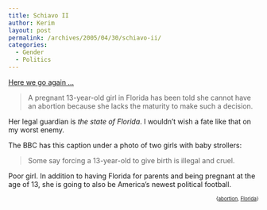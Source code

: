 ```yaml
---
title: Schiavo II
author: Kerim
layout: post
permalink: /archives/2005/04/30/schiavo-ii/
categories:
  - Gender
  - Politics
---
```

<a href="http://news.bbc.co.uk/1/hi/world/americas/4500245.stm" onclick="_gaq.push(['_trackEvent', 'outbound-article', 'http://news.bbc.co.uk/1/hi/world/americas/4500245.stm', 'Here we go again &#8230;']);" >Here we go again &#8230;</a>

> A pregnant 13-year-old girl in Florida has been told she cannot have an abortion because she lacks the maturity to make such a decision.

Her legal guardian is *the state of Florida*. I wouldn&#8217;t wish a fate like that on my worst enemy.

The BBC has this caption under a photo of two girls with baby strollers:

> Some say forcing a 13-year-old to give birth is illegal and cruel.

Poor girl. In addition to having Florida for parents and being pregnant at the age of 13, she is going to also be America&#8217;s newest political football.  
<!-- technorati tags start -->

<div style="text-align:right;">
  <span style="font-size:x-small;">{<a href="http://technorati.com/tag/abortion" onclick="_gaq.push(['_trackEvent', 'outbound-article', 'http://technorati.com/tag/abortion', 'abortion']);"  rel="tag">abortion</a>, <a href="http://technorati.com/tag/Florida" onclick="_gaq.push(['_trackEvent', 'outbound-article', 'http://technorati.com/tag/Florida', 'Florida']);"  rel="tag">Florida</a>}</span>


<!-- technorati tags end -->

